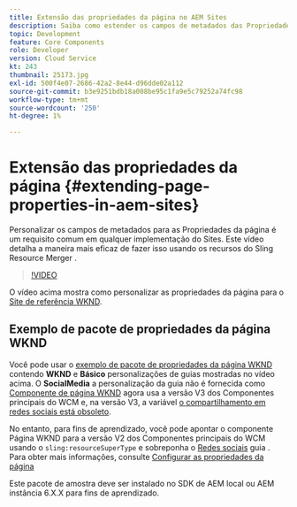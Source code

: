```yaml
---
title: Extensão das propriedades da página no AEM Sites
description: Saiba como estender os campos de metadados das Propriedades da página no Adobe Experience Manager Sites. Este vídeo detalha a maneira mais eficaz de fazer isso usando os recursos do Sling Resource Merger .
topic: Development
feature: Core Components
role: Developer
version: Cloud Service
kt: 243
thumbnail: 25173.jpg
exl-id: 500f4e07-2686-42a2-8e44-d96dde02a112
source-git-commit: b3e9251bdb18a008be95c1fa9e5c79252a74fc98
workflow-type: tm+mt
source-wordcount: '250'
ht-degree: 1%

---
```


# Extensão das propriedades da página {#extending-page-properties-in-aem-sites}

Personalizar os campos de metadados para as Propriedades da página é um requisito comum em qualquer implementação do Sites. Este vídeo detalha a maneira mais eficaz de fazer isso usando os recursos do Sling Resource Merger .

>[!VIDEO](https://video.tv.adobe.com/v/25173?quality=12&learn=on)

O vídeo acima mostra como personalizar as propriedades da página para o [Site de referência WKND](https://github.com/adobe/aem-guides-wknd).

## Exemplo de pacote de propriedades da página WKND

Você pode usar o [exemplo de pacote de propriedades da página WKND](./assets/WKND-PageProperties-Example-Dialog-1.0.zip) contendo **WKND** e **Básico** personalizações de guias mostradas no vídeo acima. O **SocialMedia** a personalização da guia não é fornecida como [Componente de página WKND](https://github.com/adobe/aem-guides-wknd/blob/main/ui.apps/src/main/content/jcr_root/apps/wknd/components/page/.content.xml#L5) agora usa a versão V3 dos Componentes principais do WCM e, na versão V3, a variável [o compartilhamento em redes sociais está obsoleto](https://github.com/adobe/aem-core-wcm-components/pull/1930).

No entanto, para fins de aprendizado, você pode apontar o componente Página WKND para a versão V2 dos Componentes principais do WCM usando o `sling:resourceSuperType` e sobreponha o [Redes sociais](https://github.com/adobe/aem-core-wcm-components/blob/main/content/src/content/jcr_root/apps/core/wcm/components/page/v2/page/_cq_dialog/.content.xml#L95) guia . Para obter mais informações, consulte [Configurar as propriedades da página](https://experienceleague.adobe.com/docs/experience-manager-64/developing/extending-aem/page-properties-views.html#configuring-your-page-properties)

Este pacote de amostra deve ser instalado no SDK de AEM local ou AEM instância 6.X.X para fins de aprendizado.
